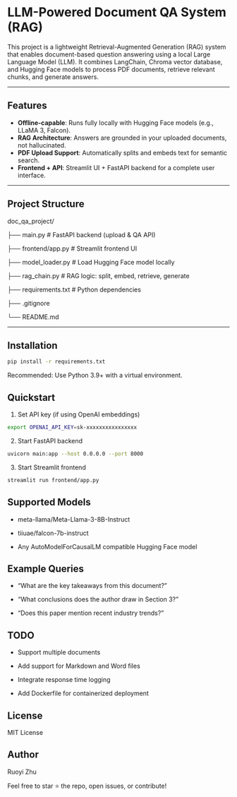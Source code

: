 # LLM-Powered Document QA System (RAG)

This project is a lightweight Retrieval-Augmented Generation (RAG) system that enables document-based question answering using a local Large Language Model (LLM). It combines LangChain, Chroma vector database, and Hugging Face models to process PDF documents, retrieve relevant chunks, and generate answers.

---

## Features

- **Offline-capable**: Runs fully locally with Hugging Face models (e.g., LLaMA 3, Falcon).
- **RAG Architecture**: Answers are grounded in your uploaded documents, not hallucinated.
- **PDF Upload Support**: Automatically splits and embeds text for semantic search.
- **Frontend + API**: Streamlit UI + FastAPI backend for a complete user interface.

---

## Project Structure
doc_qa_project/

├── main.py                  # FastAPI backend (upload & QA API)

├── frontend/app.py          # Streamlit frontend UI

├── model_loader.py          # Load Hugging Face model locally

├── rag_chain.py             # RAG logic: split, embed, retrieve, generate

├── requirements.txt         # Python dependencies

├── .gitignore

└── README.md

---

## Installation

```bash
pip install -r requirements.txt
```
Recommended: Use Python 3.9+ with a virtual environment.

## Quickstart

1. Set API key (if using OpenAI embeddings)

```bash
export OPENAI_API_KEY=sk-xxxxxxxxxxxxxxxx
```

2. Start FastAPI backend

```bash
uvicorn main:app --host 0.0.0.0 --port 8000
```

3. Start Streamlit frontend

```bash
streamlit run frontend/app.py
```

## Supported Models

- meta-llama/Meta-Llama-3-8B-Instruct

- tiiuae/falcon-7b-instruct

- Any AutoModelForCausalLM compatible Hugging Face model

## Example Queries

- “What are the key takeaways from this document?”

- “What conclusions does the author draw in Section 3?”

- “Does this paper mention recent industry trends?”

## TODO

- Support multiple documents

- Add support for Markdown and Word files

- Integrate response time logging

- Add Dockerfile for containerized deployment

## License

MIT License

## Author

Ruoyi Zhu

Feel free to star ⭐ the repo, open issues, or contribute!


